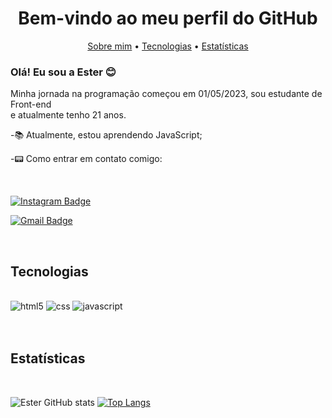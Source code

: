 # <h1 align="center">Bem-vindo ao meu perfil do GitHub</h1>

<p align="center">
    <a href="#about_me">Sobre mim</a> •
    <a href="#stack">Tecnologias</a> •
    <a href="#stats">Estatísticas</a> 
</p>

<div id="about_me"></div>

### Olá! Eu sou a Ester  😊
 

 Minha jornada na programação começou em 01/05/2023, sou estudante de Front-end<br> e atualmente tenho 21 anos.

 -📚  Atualmente, estou aprendendo JavaScript;

 -📟  Como entrar em contato comigo:

<br>

  [![Instagram Badge](https://img.shields.io/badge/-@myscenery.mytime-8A2BE2?style=flat-square&labelColor=E1306C&logo=instagram&logoColor=white&)](https://instagram.com/myscenery_mytime/)<br>

  [![Gmail Badge](https://img.shields.io/badge/-aestersantosdev.2001@gmail.com-8A2BE2?style=flat-square&labelColor=E1306C&logo=gmail&logoColor=white&)](link=mailto:aestersantosdev.2001@gmail.com)<br>

<br>
<div id="stack"></div>

 ## Tecnologias

 <div style="display: inline_block"><br/>
   <img aling="center" alt="html5" src="https://img.shields.io/badge/HTML5-E34F26?style=for-the-badge&logo=html5&logoColor=white" />
   <img aling="center" alt="css" src="https://img.shields.io/badge/CSS3-1572B6?style=for-the-badge&logo=css3&logoColor=white" />
   <img aling="center" alt="javascript" src="https://img.shields.io/badge/JavaScript-F7DF1E?style=for-the-badge&logo=javascript&logoColor=black" />
</div>

<br>
<br>
<div id="stats"></div>

## Estatísticas
<br>

![Ester GitHub stats](https://github-readme-stats.vercel.app/api?username=esters9m&show_icons=true&theme=tokyonight)
[![Top Langs](https://github-readme-stats.vercel.app/api/top-langs/?username=esters9m&layout=compact)](https://github.com/anuraghazra/github-readme-stats)
